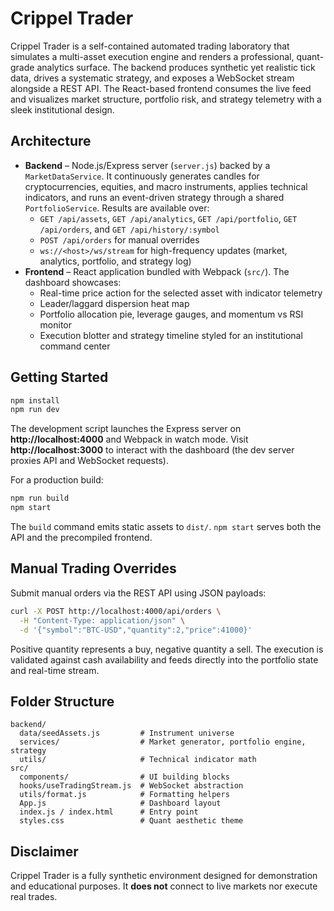 # Crippel Trader

Crippel Trader is a self-contained automated trading laboratory that simulates a multi-asset execution engine and renders a professional, quant-grade analytics surface. The backend produces synthetic yet realistic tick data, drives a systematic strategy, and exposes a WebSocket stream alongside a REST API. The React-based frontend consumes the live feed and visualizes market structure, portfolio risk, and strategy telemetry with a sleek institutional design.

## Architecture

- **Backend** – Node.js/Express server (`server.js`) backed by a `MarketDataService`. It continuously generates candles for cryptocurrencies, equities, and macro instruments, applies technical indicators, and runs an event-driven strategy through a shared `PortfolioService`. Results are available over:
  - `GET /api/assets`, `GET /api/analytics`, `GET /api/portfolio`, `GET /api/orders`, and `GET /api/history/:symbol`
  - `POST /api/orders` for manual overrides
  - `ws://<host>/ws/stream` for high-frequency updates (market, analytics, portfolio, and strategy log)
- **Frontend** – React application bundled with Webpack (`src/`). The dashboard showcases:
  - Real-time price action for the selected asset with indicator telemetry
  - Leader/laggard dispersion heat map
  - Portfolio allocation pie, leverage gauges, and momentum vs RSI monitor
  - Execution blotter and strategy timeline styled for an institutional command center

## Getting Started

```bash
npm install
npm run dev
```

The development script launches the Express server on **http://localhost:4000** and Webpack in watch mode. Visit **http://localhost:3000** to interact with the dashboard (the dev server proxies API and WebSocket requests).

For a production build:

```bash
npm run build
npm start
```

The `build` command emits static assets to `dist/`. `npm start` serves both the API and the precompiled frontend.

## Manual Trading Overrides

Submit manual orders via the REST API using JSON payloads:

```bash
curl -X POST http://localhost:4000/api/orders \
  -H "Content-Type: application/json" \
  -d '{"symbol":"BTC-USD","quantity":2,"price":41000}'
```

Positive quantity represents a buy, negative quantity a sell. The execution is validated against cash availability and feeds directly into the portfolio state and real-time stream.

## Folder Structure

```
backend/
  data/seedAssets.js         # Instrument universe
  services/                  # Market generator, portfolio engine, strategy
  utils/                     # Technical indicator math
src/
  components/                # UI building blocks
  hooks/useTradingStream.js  # WebSocket abstraction
  utils/format.js            # Formatting helpers
  App.js                     # Dashboard layout
  index.js / index.html      # Entry point
  styles.css                 # Quant aesthetic theme
```

## Disclaimer

Crippel Trader is a fully synthetic environment designed for demonstration and educational purposes. It **does not** connect to live markets nor execute real trades.

